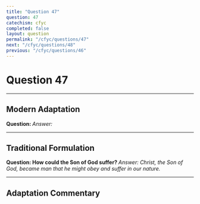 ```yaml
---
title: "Question 47"
question: 47
catechism: cfyc
completed: false
layout: question
permalink: "/cfyc/questions/47"
next: "/cfyc/questions/48"
previous: "/cfyc/questions/46"
---
```

# Question 47
---
## Modern Adaptation
<strong>
    Question:
</strong>

<em>
    Answer:
</em>

---
## Traditional Formulation
<strong>
    Question: How could the Son of God suffer?
</strong>

<em>
    Answer: Christ, the Son of God, became man that he might obey and suffer in our nature.
</em>

---
## Adaptation Commentary

